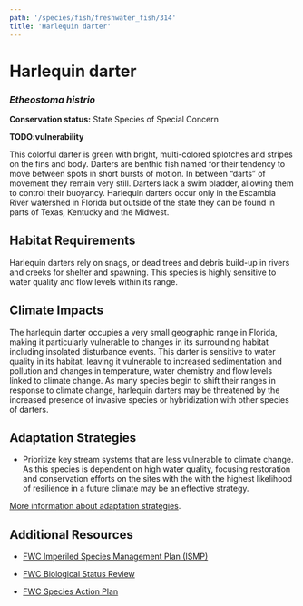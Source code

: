 ```yaml
---
path: '/species/fish/freshwater_fish/314'
title: 'Harlequin darter'
---
```


# Harlequin darter
### *Etheostoma histrio*



**Conservation status:** State Species of Special Concern

**TODO:vulnerability**

This colorful darter is green with bright, multi-colored splotches and stripes on the fins and body.  Darters are benthic fish named for their tendency to move between spots in short bursts of motion.  In between “darts” of movement they remain very still.  Darters lack a swim bladder, allowing them to control their buoyancy.  Harlequin darters occur only in the Escambia River watershed in Florida but outside of the state they can be found in parts of Texas, Kentucky and the Midwest.

    
## Habitat Requirements

Harlequin darters rely on snags, or dead trees and debris build-up in rivers and creeks for shelter and spawning.  This species is highly sensitive to water quality and flow levels within its range.

## Climate Impacts

The harlequin darter occupies a very small geographic range in Florida, making it particularly vulnerable to changes in its surrounding habitat including insolated disturbance events. This darter is sensitive to water quality in its habitat, leaving it vulnerable to increased sedimentation and pollution and changes in temperature, water chemistry and flow levels linked to climate change.  As many species begin to shift their ranges in response to climate change, harlequin darters may be threatened by the increased presence of invasive species or hybridization with other species of darters.

## Adaptation Strategies

- Prioritize key stream systems that are less vulnerable to climate change.   As this species is dependent on high water quality, focusing restoration and conservation efforts on the sites with the with the highest likelihood of resilience in a future climate may be an effective strategy.


[More information about adaptation strategies](/strategies).


## Additional Resources

- [FWC Imperiled Species Management Plan (ISMP)](http://myfwc.com/media/4133167/Floridas-Imperiled-Species-Management-Plan-2016-2026.pdf)

- [FWC Biological Status Review](http://myfwc.com/media/2273322/Harlequin-Darter-BSR.pdf)

- [FWC Species Action Plan](http://myfwc.com/media/2738831/Harlequin-Darter-Species-Action-Plan-Final-Draft.pdf)
